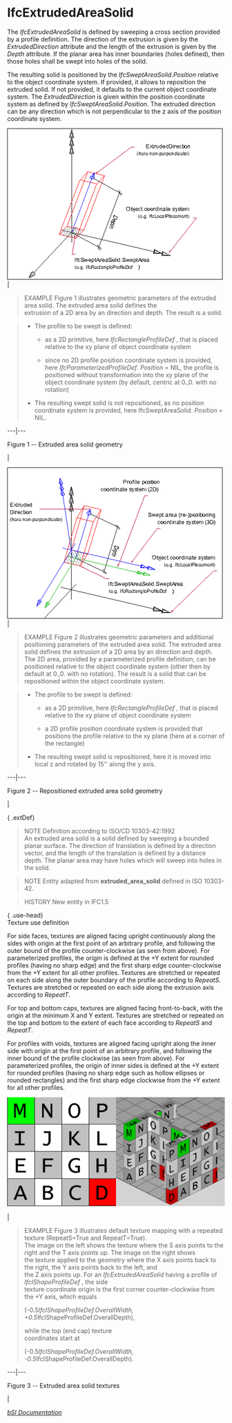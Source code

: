 IfcExtrudedAreaSolid
====================
The _IfcExtrudedAreaSolid_ is defined by sweeping a cross section provided by
a profile definition. The direction of the extrusion is given by the
_ExtrudedDirection_ attribute and the length of the extrusion is given by the
_Depth_ attribute. If the planar area has inner boundaries (holes defined),
then those holes shall be swept into holes of the solid.  
  
The resulting solid is positioned by the _IfcSweptAreaSolid_._Position_
relative to the object coordinate system. If provided, it allows to reposition
the extruded solid. If not provided, it defaults to the current object
coordinate system. The _ExtrudedDirection_ is given within the position
coordinate system as defined by _IfcSweptAreaSolid_._Position_. The extruded
direction can be any direction which is not perpendicular to the z axis of the
position coordinate system.  
  
  
  
  
  
![extruded area solid](../figures/ifcextrudedareasolid-fig1.png)  
|  

> EXAMPLE  Figure 1 illustrates geometric parameters of the extruded area
> solid. The extruded area solid defines the  
> extrusion of a 2D area by an direction and depth. The result is a solid.

  

>  
>
>   * The profile to be swept is defined:  
>  
>
>     * as a 2D primitive, here _IfcRectangleProfileDef_ , that is placed
> relative to the xy plane of object coordinate system
>  
>
>     * since no 2D profile position coordinate system is provided, here
> _IfcParameterizedProfileDef_. _Position_ = NIL, the profile is positioned
> without transformation into the xy plane of the object coordinate system (by
> default, centric at 0.,0. with no rotation)
>  
>
>  
>
>   * The resulting swept solid is not repositioned, as no position coordinate
> system is provided, here IfcSweptAreaSolid. _Position_ = NIL.
>  
>

  
  
  
---|---  
  
  
  

Figure 1 -- Extruded area solid geometry

  
  
|  
  
  
  
  
  
  
![extruded area solid repositioned](../figures/ifcextrudedareasolid-fig2.png)  
|  

> EXAMPLE  Figure 2 illustrates geometric parameters and additional
> positioning parameters of the extruded area solid. The extruded area solid
> defines the extrusion of a 2D area by an direction and depth. The 2D area,
> provided by a parameterized profile definition, can be positioned relative
> to the object coordinate system (other then by default at 0.,0. with no
> rotation). The result is a solid that can be repositioned within the object
> coordinate system.

  

>  
>
>   * The profile to be swept is defined:  
>  
>
>     * as a 2D primitive, here _IfcRectangleProfileDef_ , that is placed
> relative to the xy plane of object coordinate system
>  
>
>     * a 2D profile position coordinate system is provided that positions the
> profile relative to the xy plane (here at a corner of the rectangle)
>  
>
>  
>
>   * The resulting swept solid is repositioned, here it is moved into local z
> and rotated by 15'' along the y axis.
>  
>

  
  
  
---|---  
  
  
  

Figure 2 -- Repositioned extruded area solid geometry

  
  
|  
  
  
  
  
  
  
{ .extDef}  
> NOTE  Definition according to ISO/CD 10303-42:1992  
> An extruded area solid is a solid defined by sweeping a bounded planar
> surface. The direction of translation is defined by a direction vector, and
> the length of the translation is defined by a distance depth. The planar
> area may have holes which will sweep into holes in the solid.  
  
> NOTE  Entity adapted from **extruded_area_solid** defined in ISO 10303-42.  
  
> HISTORY  New entity in IFC1.5  
  
{ .use-head}  
Texture use definition  
  
For side faces, textures are aligned facing upright continuously along the
sides with origin at the first point of an arbitrary profile, and following
the outer bound of the profile counter-clockwise (as seen from above). For
parameterized profiles, the origin is defined at the +Y extent for rounded
profiles (having no sharp edge) and the first sharp edge counter-clockwise
from the +Y extent for all other profiles. Textures are stretched or repeated
on each side along the outer boundary of the profile according to _RepeatS_.
Textures are stretched or repeated on each side along the extrusion axis
according to _RepeatT_.  
  
For top and bottom caps, textures are aligned facing front-to-back, with the
origin at the minimum X and Y extent. Textures are stretched or repeated on
the top and bottom to the extent of each face according to _RepeatS_ and
_RepeatT_.  
  
For profiles with voids, textures are aligned facing upright along the inner
side with origin at the first point of an arbitrary profile, and following the
inner bound of the profile clockwise (as seen from above). For parameterized
profiles, the origin of inner sides is defined at the +Y extent for rounded
profiles (having no sharp edge such as hollow ellipses or rounded rectangles)
and the first sharp edge clockwise from the +Y extent for all other profiles.  
  
  
  
  

![texture](../figures/ifcextrudedareasolid-texture.png)

  
  
|  

> EXAMPLE  Figure 3 illustrates default texture mapping with a repeated
> texture (RepeatS=True and RepeatT=True).  
> The image on the left shows the texture where the S axis points to the right
> and the T axis points up. The image on the right shows  
> the texture applied to the geometry where the X axis points back to the
> right, the Y axis points back to the left, and  
> the Z axis points up. For an _IfcExtrudedAreaSolid_ having a profile of
> _IfcIShapeProfileDef_ , the side  
> texture coordinate origin is the first corner counter-clockwise from the +Y
> axis, which equals  
>  
>  
> (-0.5*IfcIShapeProfileDef.OverallWidth,
> +0.5*IfcIShapeProfileDef.OverallDepth),  
>  
>  while the top (end cap) texture  
> coordinates start at  
>  
> (-0.5*IfcIShapeProfileDef.OverallWidth,
> -0.5*IfcIShapeProfileDef.OverallDepth).

  
  
  
---|---  
  
  
  

Figure 3 -- Extruded area solid textures

  
  
|  
  
  
  
[ _bSI
Documentation_](https://standards.buildingsmart.org/IFC/DEV/IFC4_2/FINAL/HTML/schema/ifcgeometricmodelresource/lexical/ifcextrudedareasolid.htm)


